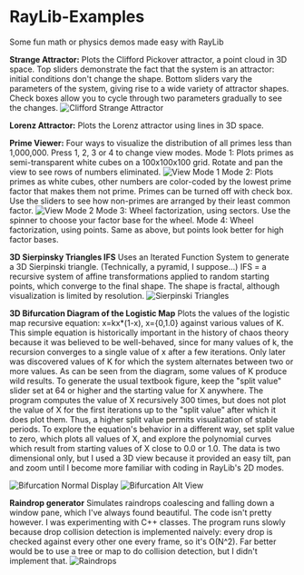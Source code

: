 # RayLib-Examples
Some fun math or physics demos made easy with RayLib

<b>Strange Attractor:</b>
Plots the Clifford Pickover attractor, a point cloud in 3D space.
Top sliders demonstrate the fact that the system is an attractor: initial conditions don't change the shape.
Bottom sliders vary the parameters of the system, giving rise to a wide variety of attractor shapes.
Check boxes allow you to cycle through two parameters gradually to see the changes.
![Clifford Strange Attractor](images/StrangeAttractor1.png)

<b>Lorenz Attractor:</b>
Plots the Lorenz attractor using lines in 3D space.

<b>Prime Viewer:</b>
Four ways to visualize the distribution of all primes less than 1,000,000.  Press 1, 2, 3 or 4 to change view modes.
Mode 1: Plots primes as semi-transparent white cubes on a 100x100x100 grid.  Rotate and pan the view to see rows of numbers eliminated.
![View Mode 1](images/PrimeViewer1.png)
Mode 2: Plots primes as white cubes, other numbers are color-coded by the lowest prime factor that makes them not prime.  Primes can be turned off with check box.  Use the sliders to see how non-primes are arranged by their least common factor.
![View Mode 2](images/PrimeViewer2.png)
Mode 3: Wheel factorization, using sectors.  Use the spinner to choose your factor base for the wheel.
Mode 4: Wheel factorization, using points.  Same as above, but points look better for high factor bases.

<b>3D Sierpinsky Triangles IFS</b>
Uses an Iterated Function System to generate a 3D Sierpinski triangle.  (Technically, a pyramid, I suppose...)
IFS = a recursive system of affine transformations applied to random starting points, which converge to the final shape.
The shape is fractal, although visualization is limited by resolution.
![Sierpinski Triangles](images/Sierpinski-Triangles1.png)

<b>3D Bifurcation Diagram of the Logistic Map</b>
Plots the values of the logistic map recursive equation: x=kx*(1-x), x={0,1.0} against various values of K.
This simple equation is historically important in the history of chaos theory because it was believed to be well-behaved, since for many values of k, the recursion converges to a single value of x after a few iterations.  Only later was discovered values of K for which the system alternates between two or more values.  As can be seen from the diagram, some values of K produce wild results.
To generate the usual textbook figure, keep the "split value" slider set at 64 or higher and the starting value for X anywhere.
The program computes the value of X recursively 300 times, but does not plot the value of X for the first iterations up to the "split value" after which it does plot them.  Thus, a higher split value permits visualization of stable periods.
To explore the equation's behavior in a different way, set split value to zero, which plots all values of X, and explore the polynomial curves which result from starting values of X close to 0.0 or 1.0.
The data is two dimensional only, but I used a 3D view because it provided an easy tilt, pan and zoom until I become more familiar with coding in RayLib's 2D modes.

![Bifurcation Normal Display](images/Bifurc1small.png) ![Bifurcation Alt View](images/Bifurc2small.png)

<b>Raindrop generator</b>
Simulates raindrops coalescing and falling down a window pane, which I've always found beautiful.
The code isn't pretty however.  I was experimenting with C++ classes.  The program runs slowly because drop collision detection is implemented naively: every drop is checked against every other one every frame, so it's O(N^2).  Far better would be to use a tree or map to do collision detection, but I didn't implement that.
![Raindrops](images/Raindrops.png)
